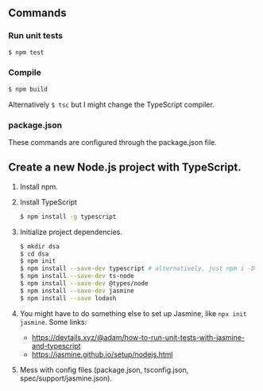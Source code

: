 ## Commands

### Run unit tests

```sh
$ npm test
```

### Compile

```sh
$ npm build
```

Alternatively `$ tsc` but I might change the TypeScript compiler.

### package.json

These commands are configured through the package.json file.

## Create a new Node.js project with TypeScript.

1. Install npm.
1. Install TypeScript

    ```sh
    $ npm install -g typescript
    ```

1. Initialize project dependencies.

    ```sh
    $ mkdir dsa
    $ cd dsa
    $ npm init 
    $ npm install --save-dev typescript # alternatively, just npm i -D 
    $ npm install --save-dev ts-node
    $ npm install --save-dev @types/node
    $ npm install --save-dev jasmine
    $ npm install --save lodash
    ```

1. You might have to do something else to set up Jasmine, like `npx init jasmine`. 
   Some links: 
    * https://devtails.xyz/@adam/how-to-run-unit-tests-with-jasmine-and-typescript
    * https://jasmine.github.io/setup/nodejs.html

1. Mess with config files (package.json, tsconfig.json, spec/support/jasmine.json).